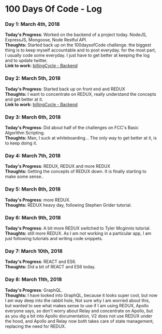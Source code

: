 # 100 Days Of Code - Log

### Day 1: March 4th, 2018 
**Today's Progress**: Worked on the backend of a project today. NodeJS, ExpressJS, Mongoose, Node Restful API.   
**Thoughts:** Started back up on the 100daysofCode challenge. the biggest thing is to keep myself accountable and to post everyday.
for the most part, I usually code some everyday. I just have to get better at keeping the log and to update twitter.   
**Link to work:**   [billingCycle - Backend](https://github.com/lucky500/billingCycleBackend)   


### Day 2: March 5th, 2018 
**Today's Progress**: Started back up on front end and REDUX   
**Thoughts:** I want to concentrate on REDUX, really understand the concepts and get better at it.   
**Link to work:**   [billingCycle - Backend](https://github.com/lucky500/billingCycleBackend)  

### Day 3: March 6th, 2018 
**Today's Progress**: Did about half of the challenges on FCC's Basic Algorithm Scripting.   
**Thoughts:** Man, I suck at whiteboarding... The only way to get better at it, is to keep doing it.     

### Day 4: March 7th, 2018 
**Today's Progress**: REDUX, REDUX and more REDUX   
**Thoughts:** Getting the concepts of REDUX down. It is finally starting to make some sense.. 

### Day 5: March 8th, 2018 
**Today's Progress**: more REDUX.   
**Thoughts:** REDUX heavy day, following Stephen Grider tutorial. 

### Day 6: March 9th, 2018 
**Today's Progress**: A bit more REDUX switched to Tyler Mcginnis tutorial.   
**Thoughts:** still more REDUX. As I am not working in a particular app, I am just following tutorials and writing code snippets. 

### Day 7: March 10th, 2018 
**Today's Progress**: REACT and ES6.   
**Thoughts:** Did a bit of REACT and ES6 today. 

### Day 8: March 11th, 2018 
**Today's Progress**: GraphQL.   
**Thoughts:** I have looked into GraphQL, because it looks super cool, but now I am way deep into the rabbit hole, Not sure why I am worried about this, but wanted to see what makes sense to use if I am using REDUX, Apollo everyone says, so don't worry about Relay and concentrate on Apollo, but as you dig a bit into Apollo documentation, V2 does not use REDUX under the hood, and Apollo and Relay now both takes care of state management, replacing the need for REDUX.
